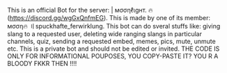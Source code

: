 This is an official Bot for the server: | мσσηℓιgнт. 🔥 (https://discord.gg/wgGxQnfmEG).
This is made by one of its member: мσση🔥 〢spuckhafte_ferwirklung.
This bot can do sveral stuffs like: giving slang to a requested user, deleting wide ranging slangs in particular channels, quiz, sending a requested embed, memes, pics, mute, unmute etc.
This is a private bot and should not be edited or invited.
THE CODE IS ONLY FOR INFORMATIONAL POUPOSES, YOU COPY-PASTE IT? YOU R A BLOODY FKKR THEN !!!!
